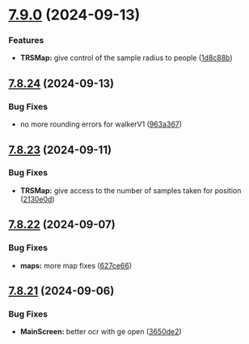 # [7.9.0](https://github.com/Torwent/SRL-T/compare/v7.8.24...v7.9.0) (2024-09-13)


### Features

* **TRSMap:** give control of the sample radius to people ([1d8c88b](https://github.com/Torwent/SRL-T/commit/1d8c88b31226e5705cf2499857cb1b6c279cfc64))



## [7.8.24](https://github.com/Torwent/SRL-T/compare/v7.8.23...v7.8.24) (2024-09-13)


### Bug Fixes

* no more rounding errors for walkerV1 ([963a367](https://github.com/Torwent/SRL-T/commit/963a36726bf5d2518e774b5d918b1a7df762e13f))



## [7.8.23](https://github.com/Torwent/SRL-T/compare/v7.8.22...v7.8.23) (2024-09-11)


### Bug Fixes

* **TRSMap:** give access to the number of samples taken for position ([2130e0d](https://github.com/Torwent/SRL-T/commit/2130e0d96e4add10672ed3b1fd639d2781e6885d))



## [7.8.22](https://github.com/Torwent/SRL-T/compare/v7.8.21...v7.8.22) (2024-09-07)


### Bug Fixes

* **maps:** more map fixes ([627ce66](https://github.com/Torwent/SRL-T/commit/627ce6697badfa9af332ff498bd97c971c13c27d))



## [7.8.21](https://github.com/Torwent/SRL-T/compare/v7.8.20...v7.8.21) (2024-09-06)


### Bug Fixes

* **MainScreen:** better ocr with ge open ([3650de2](https://github.com/Torwent/SRL-T/commit/3650de29e07b739049ff3ea791ecd5a0d792a057))



